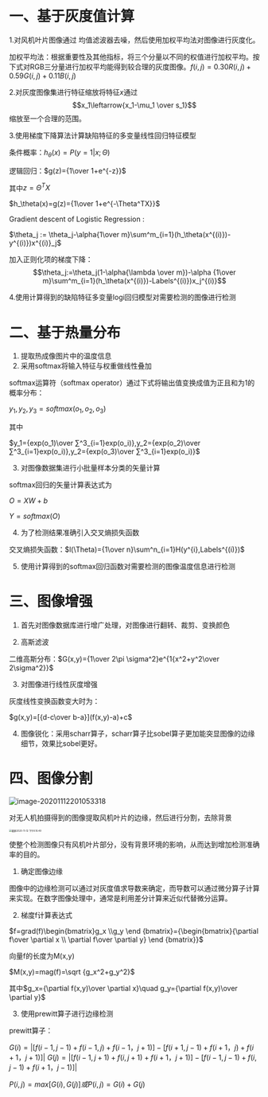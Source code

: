 # 一、基于灰度值计算

1.对风机叶片图像通过 均值滤波器去噪，然后使用加权平均法对图像进行灰度化。

加权平均法：根据重要性及其他指标，将三个分量以不同的权值进行加权平均。按下式对RGB三分量进行加权平均能得到较合理的灰度图像。$f(i,j)=0.30R(i,j)+0.59G(i,j)+0.11B(i,j)$

2.对灰度图像集进行特征缩放将特征$x$通过$$x_1\leftarrow{x_1-\mu_1 \over s_1}$$缩放至一个合理的范围。

3.使用梯度下降算法计算缺陷特征的多变量线性回归特征模型

条件概率：$h_\theta(x)=P(y=1|x;\Theta)$

逻辑回归：$g(z)={1\over 1+e^{-z}}$

其中$z=\Theta^TX$

$h_\theta(x)=g(z)={1\over 1+e^{-\Theta^TX}}$

Gradient descent of Logistic Regression : 

$\theta_j := \theta_j-\alpha{1\over m}\sum^m_{i=1}(h_\theta(x^{(i)})-y^{(i)})x^{(i)}_j$

加入正则化项的梯度下降：
$$\theta_j:=\theta_j(1-\alpha{\lambda \over m})-\alpha {1\over m}\sum^m_{i=1}(h_\theta(x^{(i)})-Labels^{(i)})x_j^{(i)}$$

4.使用计算得到的缺陷特征多变量logi回归模型对需要检测的图像进行检测

# 二、基于热量分布

1. 提取热成像图片中的温度信息
2. 采用softmax将输入特征与权重做线性叠加

softmax运算符（softmax operator）通过下式将输出值变换成值为正且和为1的概率分布：

$y_1,y_2,y_3=softmax(o_1,o_2,o_3)$

其中

$y_1={exp(o_1)\over ∑^3_{i=1}exp(o_i)},y_2={exp(o_2)\over ∑^3_{i=1}exp(o_i)},y_2={exp(o_3)\over ∑^3_{i=1}exp(o_i)}$

3. 对图像数据集进行小批量样本分类的矢量计算

softmax回归的矢量计算表达式为

$O=XW+b$

$Y=softmax(O)$

4. 为了检测结果准确引入交叉熵损失函数

交叉熵损失函数：$l(\Theta)={1\over n}\sum^n_{i=1}H(y^{i},Labels^{(i)})$

5. 使用计算得到的softmax回归函数对需要检测的图像温度信息进行检测

# 三、图像增强

1. 首先对图像数据库进行增广处理，对图像进行翻转、裁剪、变换颜色

2. 高斯滤波

二维高斯分布：$G(x,y)={1\over 2\pi \sigma^2}e^{1{x^2+y^2\over 2\sigma^2}}$

3. 对图像进行线性灰度增强

灰度线性变换函数变大时为：

$g(x,y)=[{d-c\over b-a}](f(x,y)-a)+c$

4. 图像锐化：采用scharr算子，scharr算子比sobel算子更加能突显图像的边缘细节，效果比sobel更好。

# 四、图像分割

![image-20201112201053318](https://tva1.sinaimg.cn/large/0081Kckwly1gkmndzpaf2j306w05u78q.jpg)

对无人机拍摄得到的图像提取风机叶片的边缘，然后进行分割，去除背景

<img src="https://tva1.sinaimg.cn/large/0081Kckwly1gkmnkx52obj30hc0fsdnd.jpg" alt="截屏2020-11-12 下午8.16.49" style="zoom: 33%;" />

使整个检测图像只有风机叶片部分，没有背景环境的影响，从而达到增加检测准确率的目的。



1. 确定图像边缘

图像中的边缘检测可以通过对灰度值求导数来确定，而导数可以通过微分算子计算来实现。在数字图像处理中，通常是利用差分计算来近似代替微分运算。

2. 梯度f计算表达式

$f=grad(f)\begin{bmatrix}g_x \\g_y \end {bmatrix}={\begin{bmatrix}{\partial f\over \partial x \\ \partial f\over \partial y} \end {bmatrix}}$

向量f的长度为M(x,y)

$M(x,y)=mag(f)=\sqrt {g_x^2+g_y^2}$

其中$g_x={\partial f(x,y)\over \partial x}\quad g_y={\partial f(x,y)\over \partial y}$

3. 使用prewitt算子进行边缘检测

prewitt算子：

$G(i)=|[f(i-1,j-1)+f(i-1,j)+f(i-1，j+1)]-[f(i+1,j-1)+f(i+1，j)+f(i+1，j+1)]|$
$G(j)=|[f(i-1,j+1)+f(i,j+1)+f(i+1，j+1)]-[f(i-1,j-1)+f(i,j-1)+f(i+1，j-1)]|$

$P(i,j)=max[G(i),G(j)]或 P(i,j)=G(i)+G(j)$



